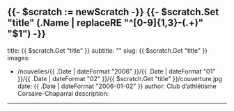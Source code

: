 {{- $scratch := newScratch -}}
{{- $scratch.Set "title" (.Name | replaceRE "^[0-9]{1,3}-(.+)" "$1") -}}
---
title: {{ $scratch.Get "title" }}
subtitle: ""
slug: {{ $scratch.Get "title" }}
images:
- /nouvelles/{{ .Date | dateFormat "2006" }}/{{ .Date | dateFormat "01" }}/{{ .Date | dateFormat "02" }}/{{ $scratch.Get "title" }}/couverture.jpg
date: {{ .Date | dateFormat "2006-01-02" }}
author: Club d’athlétisme Corsaire-Chaparral
description: 
---